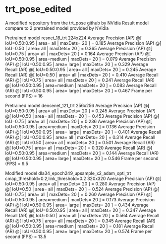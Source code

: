 # trt_pose_edited
A modified repository from the trt_pose github by NVidia 
Result model compare to 2 pretrained model provided by NVidia

Pretrained model resnet_18_trt 224x224
 Average Precision  (AP) @[ IoU=0.50:0.95 | area=   all | maxDets= 20 ] = 0.185
 Average Precision  (AP) @[ IoU=0.50      | area=   all | maxDets= 20 ] = 0.365
 Average Precision  (AP) @[ IoU=0.75      | area=   all | maxDets= 20 ] = 0.164
 Average Precision  (AP) @[ IoU=0.50:0.95 | area=medium | maxDets= 20 ] = 0.079
 Average Precision  (AP) @[ IoU=0.50:0.95 | area= large | maxDets= 20 ] = 0.329
 Average Recall     (AR) @[ IoU=0.50:0.95 | area=   all | maxDets= 20 ] = 0.245
 Average Recall     (AR) @[ IoU=0.50      | area=   all | maxDets= 20 ] = 0.410
 Average Recall     (AR) @[ IoU=0.75      | area=   all | maxDets= 20 ] = 0.241
 Average Recall     (AR) @[ IoU=0.50:0.95 | area=medium | maxDets= 20 ] = 0.083
 Average Recall     (AR) @[ IoU=0.50:0.95 | area= large | maxDets= 20 ] = 0.467
 Frame per second   (FPS) = 16

Pretrained model densenet_121_trt 256x256
 Average Precision  (AP) @[ IoU=0.50:0.95 | area=   all | maxDets= 20 ] = 0.245
 Average Precision  (AP) @[ IoU=0.50      | area=   all | maxDets= 20 ] = 0.453
 Average Precision  (AP) @[ IoU=0.75      | area=   all | maxDets= 20 ] = 0.236
 Average Precision  (AP) @[ IoU=0.50:0.95 | area=medium | maxDets= 20 ] = 0.136
 Average Precision  (AP) @[ IoU=0.50:0.95 | area= large | maxDets= 20 ] = 0.401
 Average Recall     (AR) @[ IoU=0.50:0.95 | area=   all | maxDets= 20 ] = 0.314
 Average Recall     (AR) @[ IoU=0.50      | area=   all | maxDets= 20 ] = 0.501
 Average Recall     (AR) @[ IoU=0.75      | area=   all | maxDets= 20 ] = 0.320
 Average Recall     (AR) @[ IoU=0.50:0.95 | area=medium | maxDets= 20 ] = 0.144
 Average Recall     (AR) @[ IoU=0.50:0.95 | area= large | maxDets= 20 ] = 0.546
 Frame per second   (FPS) = 9.5

Modified model dla34_epoch249_upsample_x2_adam_opti_trt cmap_threshold=0.2,link_threshold=0.2 320x320
 Average Precision  (AP) @[ IoU=0.50:0.95 | area=   all | maxDets= 20 ] = 0.280
 Average Precision  (AP) @[ IoU=0.50      | area=   all | maxDets= 20 ] = 0.524
 Average Precision  (AP) @[ IoU=0.75      | area=   all | maxDets= 20 ] = 0.260
 Average Precision  (AP) @[ IoU=0.50:0.95 | area=medium | maxDets= 20 ] = 0.173
 Average Precision  (AP) @[ IoU=0.50:0.95 | area= large | maxDets= 20 ] = 0.434
 Average Recall     (AR) @[ IoU=0.50:0.95 | area=   all | maxDets= 20 ] = 0.347
 Average Recall     (AR) @[ IoU=0.50      | area=   all | maxDets= 20 ] = 0.564
 Average Recall     (AR) @[ IoU=0.75      | area=   all | maxDets= 20 ] = 0.345
 Average Recall     (AR) @[ IoU=0.50:0.95 | area=medium | maxDets= 20 ] = 0.181
 Average Recall     (AR) @[ IoU=0.50:0.95 | area= large | maxDets= 20 ] = 0.574
 Frame per second   (FPS) = 13.5
